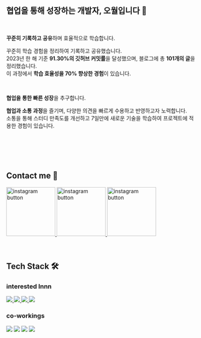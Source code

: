 
  ## 협업을 통해 성장하는 개발자, 오월입니다 🌿
  
  <br/>

**꾸준히 기록하고 공유**하며 효율적으로 학습합니다.  <br/>

꾸준히 학습 경험을 정리하여 기록하고 공유했습니다.<br/>2023년 한 해 기준 **91.30%의 깃허브 커밋률**을 달성했으며, 블로그에 총 **101개의 글**을 정리했습니다.<br/> 이 과정에서 **학습 효율성을 70% 향상한 경험**이 있습니다.

  <br/>
  
**협업을 통한 빠른 성장**을 추구합니다.  <br/>

**협업과 소통 과정**을 즐기며, 다양한 의견을 빠르게 수용하고 반영하고자 노력합니다.<br/> 소통을 통해 스터디 만족도를 개선하고 7일만에 새로운 기술을 학습하여 프로젝트에 적용한 경험이 있습니다.

  <br/>
  <br/>
  <br/>
  <br/>
  
  ## Contact me 🧶
  
  <a href="https://mayowall.tistory.com/" target="_blank">
  <img src="https://user-images.githubusercontent.com/97934878/209636901-396f3843-94cd-4c1f-a900-cb453495d42c.png" width=130 alt="instagram button"/>
  </a>
  <a href="https://velog.io/@mayowall" target="_blank">
  <img src="https://user-images.githubusercontent.com/97934878/209636762-ae70ca46-e769-4037-a143-4f4503f18e19.png" width=130 alt="instagram button"/>
  </a>
  <a href="https://www.instagram.com/mayowall_/" target="_blank">
  <img src="https://user-images.githubusercontent.com/97934878/209636905-f04af7e6-8e45-4a8b-85cd-d4718fa2a68f.png" width=130 alt="instagram button"/>
  </a>

  
  <br/>
  <br/>
  <br/>
    
  ## Tech Stack 🛠️
  
  ### interested Innn
  
  <div>
  <a href="https://developer.mozilla.org/ko/docs/Web/JavaScript" target="_blank">
  <img src="https://img.shields.io/badge/Javascript-F7DF1E?style=for-the-badge&logo=Javascript&logoColor=white">
  </a>
  <a href="https://reactjs.org/" target="_blank">
  <img src="https://img.shields.io/badge/React-61DAFB?style=for-the-badge&logo=React&logoColor=white">
  </a>
  <a href="https://nextjs.org/" target="_blank">
  <img src="https://img.shields.io/badge/Next.js-000000?style=for-the-badge&logo=Next.js&logoColor=white">
  </a>
  <a href="https://nextjs.org/" target="_blank">
  <img src="https://img.shields.io/badge/Typescript-3178C6?style=for-the-badge&logo=Typescript&logoColor=white">
  </a>
  </div>
  
  ### co-workings

  <div>
  <img src="https://img.shields.io/badge/Notion-000000?style=for-the-badge&logo=Notion&logoColor=white">
  <img src="https://img.shields.io/badge/GithubProject-000000?style=for-the-badge&logo=Github&logoColor=white">
  <img src="https://img.shields.io/badge/Jira-0052CC?style=for-the-badge&logo=Jira&logoColor=white">
  <img src="https://img.shields.io/badge/Slack-4A154B?style=for-the-badge&logo=Slack&logoColor=white">
  </div>
  
  <br>
  <br>
  


